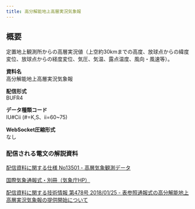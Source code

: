 ```yaml
---
title: 高分解能地上高層実況気象報
---
```


## 概要

定置地上観測所からの高層実況値（上空約30kmまでの高度、放球点からの緯度変位、放球点からの経度変位、気圧、気温、露点温度、風向・風速等）。

**資料名** <br/>
高分解能地上高層実況気象報

**配信形式** <br/>
BUFR4

**データ種類コード** <br/>
IU#Cii (#=K,S、ii=60~75)

**WebSocket圧縮形式** <br/>
なし

### 配信される電文の解説資料

[配信資料に関する仕様 No13501 - 高層気象観測データ](https://www.data.jma.go.jp/suishin/shiyou/pdf/no13501)

[国際気象通報式・別冊（気象庁HP）](https://www.jma.go.jp/jma/kishou/books/tsuhoshiki/tsuhoshiki.html)

[配信資料に関する技術情報 第478号 2018/01/25 - 表参照通報式の高分解能地上高層実況気象報の提供開始について](https://dmdata.jp/docs/jma/technical/478.pdf)
